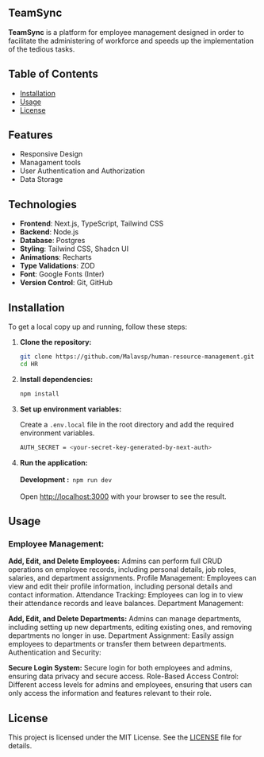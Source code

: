 ## TeamSync

**TeamSync** is a platform for employee management designed in order to facilitate the administering of workforce and speeds up the implementation of the tedious tasks.

## Table of Contents

-   [Installation](#installation)
-   [Usage](#usage)
-   [License](#license)


## Features
 - Responsive Design
 - Managament tools 
 - User Authentication and Authorization
 - Data Storage 


## Technologies

- **Frontend**: Next.js, TypeScript, Tailwind CSS
- **Backend**: Node.js
- **Database**: Postgres
- **Styling**: Tailwind CSS, Shadcn UI
- **Animations**: Recharts
- **Type Validations**: ZOD 
- **Font**: Google Fonts (Inter)
- **Version Control**: Git, GitHub

## Installation

To get a local copy up and running, follow these steps:

1. **Clone the repository:**

   ```bash
   git clone https://github.com/Malavsp/human-resource-management.git
   cd HR
   ```
2. **Install dependencies:**

   ```bash
   npm install
   ```

3. **Set up environment variables:**

   Create a `.env.local` file in the root directory and add the required environment variables.
   ```bash
   AUTH_SECRET = <your-secret-key-generated-by-next-auth>
   ```

4. **Run the application:**
    <br>
    <br>
    **Development :**` npm run dev`
    <br> 
    <br>
Open [http://localhost:3000](http://localhost:3000) with your browser to see the result.

## Usage 
### Employee Management:

**Add, Edit, and Delete Employees:** Admins can perform full CRUD operations on employee records, including personal details, job roles, salaries, and department assignments.
Profile Management: Employees can view and edit their profile information, including personal details and contact information.
Attendance Tracking: Employees can log in to view their attendance records and leave balances.
Department Management:

**Add, Edit, and Delete Departments:** Admins can manage departments, including setting up new departments, editing existing ones, and removing departments no longer in use.
Department Assignment: Easily assign employees to departments or transfer them between departments.
Authentication and Security:

**Secure Login System:** Secure login for both employees and admins, ensuring data privacy and secure access.
Role-Based Access Control: Different access levels for admins and employees, ensuring that users can only access the information and features relevant to their role.


## License

This project is licensed under the MIT License. See the [LICENSE](LICENSE) file for details.